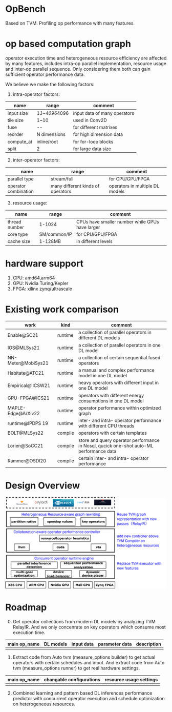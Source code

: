 # OpBench
Based on TVM. Profiling op performance with many features.

# op based computation graph

operator execution time and heterogeneous resource efficiency are affected by many features, includes intra-op parallel implementation, resource usage and inter-op parallel sequence. Only considering them both can gain sufficient operator performance data.

We believe we make the following factors:

1. intra-operator factors:

| name | range | comment |
| -- | -- | -- |
| input size | 1*1~4096*4096 | input data of many operators |
| tile size | 1~10 | used in Conv2D |
| fuse | -- | for different matrixes |
| reorder | N dimensions | for high dimension data |
| compute_at | inline/root | for for-loop blocks |
| split | 2 | for large data size |

2. inter-operator factors:

| name | range | comment |
| -- | -- | -- |
| parallel type | stream/full | for CPU/GPU/FPGA |
| operator combination | many different kinds of operators | operators in multiple DL models |

3. resource usage:

| name | range | comment |
| -- | -- | -- |
| thread number | 1-1024 | CPUs have smaller number while GPUs have larger |
| core type | SM/common/IP | for CPU/GPU/FPGA |
| cache size | 1-128MB | in different levels |

# hardware support

1. CPU: amd64,arm64
2. GPU: Nvidia Turing/Kepler
3. FPGA: xilinx zynq/ultrascale 

# Existing work comparison

| work | kind | comment |
| -- | -- | -- |
| Enable@SC21 | runtime | a collection of parallel operators in different DL models |
| IOS@MLSys21 | runtime | a collection of parallel operators in one DL model |
| NN-Meter@MobiSys21 | runtime | a collection of certain sequential fused operators |
| Habitate@ATC21 | runtime | a manual and complex performance model in one DL model |
| Empirical@IICSW21 | runtime | heavy operators with different input in one DL model |
| GPU-FPGA@ICS21 | runtime | operators with different energy consumptions in one DL model|
| MAPLE-Edge@ArXiv22| runtime | operator performance within optimized graph |
| runtime@IPDPS 19| runtime |inter- and intra- operator performance with different CPU threads |
| BOLT@MLSys22| compile | operators with certain templates |
| Lorien@SoCC21| compile | store and query operator performance in Nosql, qucick one-shot auto-ML performance data |
| Rammer@OSDI20| compile | certain inter- and intra- operator performance |

# Design Overview

![Design](./resources/images/图片1.png)
# Roadmap

0. Get operator collections from modern DL models by analyzing TVM RelayIR. And we only concenrate on key operators which consume most execution time.

| main op_name | DL models | input data | parameter data | description |
| -- | -- | -- | -- | -- |
|  |  |  |  |  |


1. Extract code from Auto tvm (measure_options builder) to get actual operators with certain schedules and input. And extract code from Auto tvm (measure_options runner) to get real hardware settings.

| main op_name | changable configurations | resource usage settings |
| -- | -- | -- |
|  |  |  |
2. Combined learning and pattern based DL inferences performance predictor with concurrent operator execution and schedule optimization on heterogeneous resources. 
